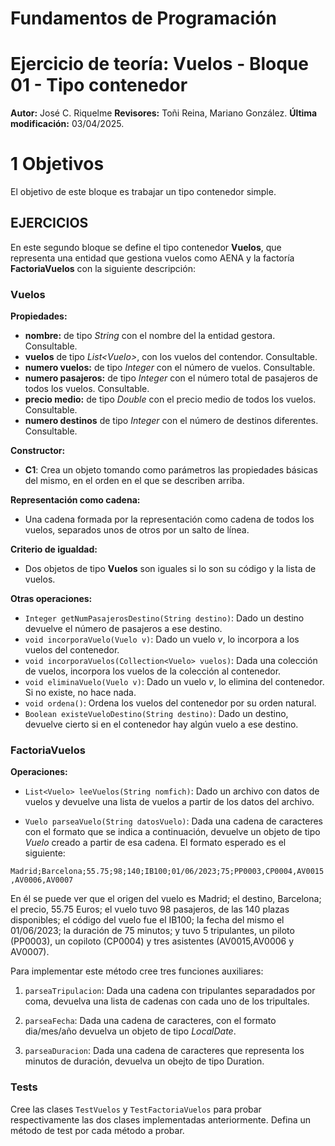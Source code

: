 # Fundamentos de Programación
# Ejercicio de teoría: Vuelos - Bloque 01 - Tipo contenedor

**Autor:** José C. Riquelme 
**Revisores:**  Toñi Reina, Mariano González. 
**Última modificación:** 03/04/2025.

# **1 Objetivos**

El objetivo de este bloque es trabajar un tipo contenedor simple.


## EJERCICIOS


En este segundo bloque se define el tipo contenedor **Vuelos**, que representa una entidad que gestiona vuelos como AENA y la factoría **FactoriaVuelos** con la siguiente descripción:

### Vuelos

**Propiedades:**

- **nombre:** de tipo *String* con el nombre del la entidad gestora. Consultable.
- **vuelos** de tipo *List\<Vuelo\>*, con los vuelos del contendor. Consultable. 
- **numero vuelos:** de tipo *Integer* con el número de vuelos. Consultable.
- **numero pasajeros:** de tipo *Integer* con el número total de pasajeros de todos los vuelos. Consultable.
- **precio medio:** de tipo *Double* con el precio medio de todos los vuelos. Consultable.
- **numero destinos** de tipo *Integer* con el número de destinos diferentes. Consultable.

**Constructor:**

- **C1**: Crea un objeto tomando como parámetros las propiedades básicas del mismo, en el orden en el que se describen arriba.

**Representación como cadena:**

- Una cadena formada por la representación como cadena de todos los vuelos, separados unos de otros por un salto de línea.

**Criterio de igualdad:**

- Dos objetos de tipo **Vuelos** son iguales si lo son su código y la lista de vuelos.

**Otras operaciones:**

- `Integer getNumPasajerosDestino(String destino)`: Dado un destino devuelve el número de pasajeros a ese destino.
- `void incorporaVuelo(Vuelo v)`: Dado un vuelo *v*, lo incorpora a los vuelos del contenedor.
- `void incorporaVuelos(Collection<Vuelo> vuelos)`: Dada una colección de vuelos, incorpora los vuelos de la colección al contenedor.
- `void eliminaVuelo(Vuelo v)`: Dado un vuelo *v*, lo elimina del contenedor. Si no existe, no hace nada.
- `void ordena()`: Ordena los vuelos del contenedor por su orden natural.
- `Boolean existeVueloDestino(String destino)`: Dado un destino, devuelve cierto si en el contenedor hay algún vuelo a ese destino. 


### FactoriaVuelos

**Operaciones:**

- `List<Vuelo> leeVuelos(String nomfich)`: Dado un archivo con datos de vuelos y devuelve una lista de vuelos a partir de los datos del archivo. 

- `Vuelo parseaVuelo(String datosVuelo)`: Dada una cadena de caracteres con el formato que se indica a continuación, devuelve un objeto de tipo *Vuelo* creado a partir de esa cadena. El formato esperado es el siguiente:

`Madrid;Barcelona;55.75;98;140;IB100;01/06/2023;75;PP0003,CP0004,AV0015,AV0006,AV0007`

En él se puede ver que el origen del vuelo es Madrid; el destino, Barcelona; el precio, 55.75 Euros; el vuelo tuvo 98 pasajeros, de las 140 plazas disponibles; el código del vuelo fue el IB100; la fecha del mismo el 01/06/2023; la duración de 75 minutos; y tuvo 5 tripulantes, un piloto (PP0003), un copiloto (CP0004) y tres asistentes (AV0015,AV0006 y AV0007).

Para implementar este método cree tres funciones auxiliares:

1. `parseaTripulacion`: Dada una cadena con tripulantes separadados por coma, devuelva una lista de cadenas con cada uno de los tripultales.

2. `parseaFecha`: Dada una cadena de caracteres, con el formato dia/mes/año devuelva un objeto de tipo *LocalDate*.

3. `parseaDuracion`: Dada una cadena de caracteres que representa los minutos de duración, devuelva un obejto de tipo Duration.

### Tests

Cree las clases `TestVuelos` y `TestFactoriaVuelos` para probar respectivamente las dos clases implementadas anteriormente. Defina un método de test por cada método a probar.
